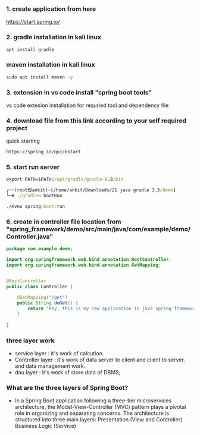 ### 1. create application from here 
https://start.spring.io/

### 2. gradle installation in kali linux
```cmd
apt install gradle
```
 ### maven installation in kali linux
```cmd
sudo apt install maven -y
```
### 3. extension in vs code install "spring boot tools"
vs code extesion installation for requried tool and dependency file

### 4. download file from this link according to your self required project

quick starting
```cmd
https://spring.io/quickstart
```
### 5. start run server
```cmd
export PATH=$PATH:/opt/gradle/gradle-8.8/bin
```

```cmd
┌──(root㉿ankit)-[/home/ankit/Downloads/21 java gradle 3.3/demo]
└─# ./gradlew bootRun
```
```cmd
./mvnw spring-boot:run
```

### 6. create in controller file location from "spring_framework/demo/src/main/java/com/example/demo/Controller.java"
```java
package com.example.demo;

import org.springframework.web.bind.annotation.RestController;
import org.springframework.web.bind.annotation.GetMapping;


@RestController 
public class Controller {
    
    @GetMapping("/get")
    public String doGet() {
        return "Hey, this is my new application in java spring framework";
    }
    
}
```
### three layer work
- service layer : it's work of calcution.
- Controller layer : it's work of data server to client and client to server. and data management work.
- dau layer : it's work of store data of DBMS;
### What are the three layers of Spring Boot?
- In a Spring Boot application following a three-tier microservices architecture, the Model-View-Controller (MVC) pattern plays a pivotal role in organizing and separating concerns. The architecture is structured into three main layers: Presentation (View and Controller) Business Logic (Service)

